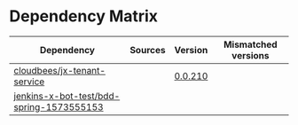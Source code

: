 # Dependency Matrix

Dependency | Sources | Version | Mismatched versions
---------- | ------- | ------- | -------------------
[cloudbees/jx-tenant-service](https://github.com/cloudbees/jx-tenant-service) |  | [0.0.210](https://github.com/cloudbees/jx-tenant-service/releases/tag/v0.0.210) | 
[jenkins-x-bot-test/bdd-spring-1573555153](https://github.com/jenkins-x-bot-test/bdd-spring-1573555153.git) |  | []() | 

